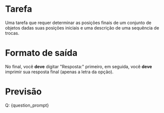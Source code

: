 # Tarefa
Uma tarefa que requer determinar as posições finais de um conjunto de objetos dadas suas posições iniciais e uma descrição de uma sequência de trocas.

# Formato de saída
No final, você **deve** digitar "Resposta:" primeiro, em seguida, você **deve** imprimir sua resposta final (apenas a letra da opção).

# Previsão
Q: {question_prompt}
